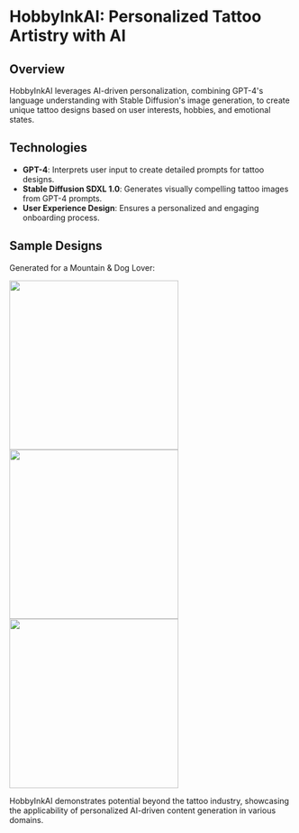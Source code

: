 # HobbyInkAI: Personalized Tattoo Artistry with AI

## Overview

HobbyInkAI leverages AI-driven personalization, combining GPT-4's language understanding with Stable Diffusion's image generation, to create unique tattoo designs based on user interests, hobbies, and emotional states.

## Technologies

- **GPT-4**: Interprets user input to create detailed prompts for tattoo designs.
- **Stable Diffusion SDXL 1.0**: Generates visually compelling tattoo images from GPT-4 prompts.
- **User Experience Design**: Ensures a personalized and engaging onboarding process.

## Sample Designs

Generated for a Mountain & Dog Lover:

<img src="https://almond-bone-46d.notion.site/image/https%3A%2F%2Fprod-files-secure.s3.us-west-2.amazonaws.com%2F47a62200-ffa2-4cdb-8dbd-da0720975ec0%2Fba62a11e-caf4-4610-8123-24ecbf5d3d9b%2FTattoo2.jpg?table=block&id=119fe2ba-c506-4829-94ac-292bcca7dc4b&spaceId=47a62200-ffa2-4cdb-8dbd-da0720975ec0&width=2000&userId=&cache=v2" width="300" height="300" /> <img src="https://almond-bone-46d.notion.site/image/https%3A%2F%2Fprod-files-secure.s3.us-west-2.amazonaws.com%2F47a62200-ffa2-4cdb-8dbd-da0720975ec0%2F2d32d206-7b72-4123-b0a2-8d7e2f248521%2FTattooo.jpg?table=block&id=c19cb643-25bc-4120-8754-85d67bdbe808&spaceId=47a62200-ffa2-4cdb-8dbd-da0720975ec0&width=2000&userId=&cache=v2" width="300" height="300" /> <img src="https://almond-bone-46d.notion.site/image/https%3A%2F%2Fprod-files-secure.s3.us-west-2.amazonaws.com%2F47a62200-ffa2-4cdb-8dbd-da0720975ec0%2Fd2159e4f-9829-46eb-8320-22aa6d9c2ce3%2FTattoo3.jpg?table=block&id=05fc76f8-ab0d-49b7-92a9-df6b7bd732b9&spaceId=47a62200-ffa2-4cdb-8dbd-da0720975ec0&width=2000&userId=&cache=v2" width="300" height="300" /> 

HobbyInkAI demonstrates potential beyond the tattoo industry, showcasing the applicability of personalized AI-driven content generation in various domains. 
